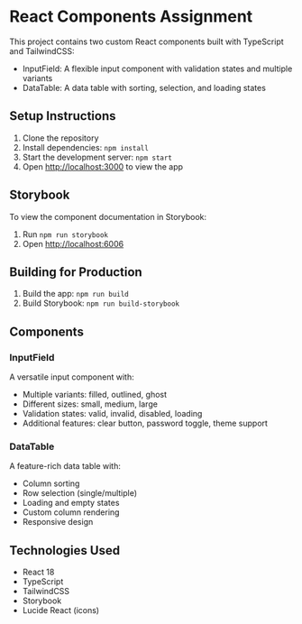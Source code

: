 # React Components Assignment

This project contains two custom React components built with TypeScript and TailwindCSS:
- InputField: A flexible input component with validation states and multiple variants
- DataTable: A data table with sorting, selection, and loading states

## Setup Instructions

1. Clone the repository
2. Install dependencies: `npm install`
3. Start the development server: `npm start`
4. Open [http://localhost:3000](http://localhost:3000) to view the app

## Storybook

To view the component documentation in Storybook:
1. Run `npm run storybook`
2. Open [http://localhost:6006](http://localhost:6006)

## Building for Production

1. Build the app: `npm run build`
2. Build Storybook: `npm run build-storybook`

## Components

### InputField

A versatile input component with:
- Multiple variants: filled, outlined, ghost
- Different sizes: small, medium, large
- Validation states: valid, invalid, disabled, loading
- Additional features: clear button, password toggle, theme support

### DataTable

A feature-rich data table with:
- Column sorting
- Row selection (single/multiple)
- Loading and empty states
- Custom column rendering
- Responsive design

## Technologies Used

- React 18
- TypeScript
- TailwindCSS
- Storybook
- Lucide React (icons)